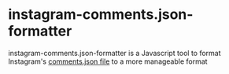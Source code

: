 # instagram-comments.json-formatter
instagram-comments.json-formatter is a Javascript tool to format Instagram's [comments.json file](https://www.instagram.com/download/request) to a more manageable format
